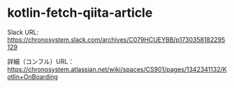 # kotlin-fetch-qiita-article

Slack URL: https://chronosystem.slack.com/archives/C079HCUEYBB/p1730358182295129




詳細（コンフル）URL：https://chronosystem.atlassian.net/wiki/spaces/CS901/pages/1342341132/Kotlin+OnBoarding
